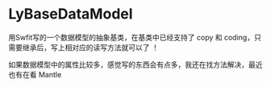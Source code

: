 LyBaseDataModel
===================

用Swfit写的一个数据模型的抽象基类，在基类中已经支持了 copy 和 coding，只需要继承后，写上相对应的读写方法就可以了 ！

如果数据模型中的属性比较多，感觉写的东西会有点多，我还在找方法解决，最近也有在看 Mantle


